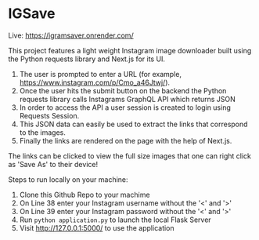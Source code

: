 # IGSave

Live: https://igramsaver.onrender.com/

This project features a light weight Instagram image downloader built using the Python requests library and Next.js for its UI.

1. The user is prompted to enter a URL (for example, https://www.instagram.com/p/Cmo_a46Jtwj/).
2. Once the user hits the submit button on the backend the Python requests library calls Instagrams GraphQL API which returns JSON
3. In order to access the API a user session is created to login using Requests Session.
4. This JSON data can easily be used to extract the links that correspond to the images.
5. Finally the links are rendered on the page with the help of Next.js. 

The links can be clicked to view the full size images that one can right click as 'Save As' to their device!

Steps to run locally on your machine:
1. Clone this Github Repo to your machime
2. On Line 38 enter your Instagram username without the '<' and '>'
3. On Line 39 enter your Instagram password without the '<' and '>'
4. Run `python application.py` to launch the local Flask Server
5. Visit http://127.0.0.1:5000/ to use the application
